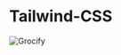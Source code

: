 # Tailwind-CSS

![Grocify](https://github.com/divekarsiddhesh/Tailwind-CSS/assets/131976693/b35ac52a-4fd4-4d3f-b01d-a52f4c2eb6b8)
